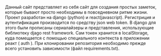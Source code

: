 Данный сайт представляет из себя сайт для создания простых заметок, которые бывают просто необходимы в повседневном ритме жизни. Проект разработан на django (python) и react(javascript). 
Регистриция и аутентификация производится по средству json web token. В django для этого были прописаны сериалайзеры и представления, использующие библиотеку djago rest framework. 
Сам токен хранится в localStorage, куда помещается с помощью специального контекста в приложении реакт ( auth ). При клонировании репозитория необходимо прежде всего установить зависимости (файл requirements.txt).
